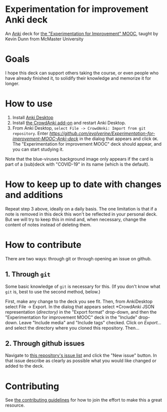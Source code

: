 # Experimentation for improvement Anki deck
An [Anki](https://apps.ankiweb.net/) deck for [the "Experimentation for Improvement" MOOC](https://www.coursera.org/learn/experimentation/home/welcome), taught by Kevin Dunn from McMaster University

# Goals

I hope this deck can support others taking the course, or even people who have already finished it, to solidify their knowledge and memorize it for longer.

# How to use
1. Install [Anki Desktop](https://apps.ankiweb.net/)
2. Install [the CrowdAnki add-on](https://ankiweb.net/shared/info/1788670778) and restart Anki Desktop.
3. From Anki Desktop, `select File -> CrowdAnki: Import from git repository`. Enter *https://github.com/evolverine/Experimentation-for-improvement-MOOC-Anki-deck* in the dialog that appears and click `OK`. The "Experimentation for improvement MOOC" deck should appear, and you can start studying it.

Note that the blue-viruses background image only appears if the card is part of a (sub)deck with "COVID-19" in its name (which is the default).

# How to keep up to date with changes and additions
Repeat step 3 above, ideally on a daily basis.
The one limitation is that if a note is removed in this deck this won't be reflected in your personal deck. But we will try to keep this in mind and, when necessary, change the content of notes instead of deleting them.

# How to contribute
There are two ways: through git or through opening an issue on github.

## 1. Through `git`
Some basic knowledge of `git` is necessary for this. (If you don't know what `git` is, best to use the second method, below.) 

First, make any change to the deck you see fit. Then, from AnkiDesktop select File -> Export. In the dialog that appears select *CrowdAnki JSON representation (*directory)* in the "Export format" drop-down, and then the "Experimentation for improvement MOOC" deck in the "Include" drop-down. Leave "Include media" and "Include tags" checked. Click on *Export...* and select the directory where you cloned this repository. Then...

## 2. Through github issues
Navigate to [this repository's issue list](https://github.com/evolverine/Experimentation-for-improvement-MOOC-Anki-deck/issues) and click the "New issue" button. In that issue describe as clearly as possible what you would like changed or added to the deck.

# Contributing
See [the contributing guidelines](CONTRIBUTING.md) for how to join the effort to make this a great resource.